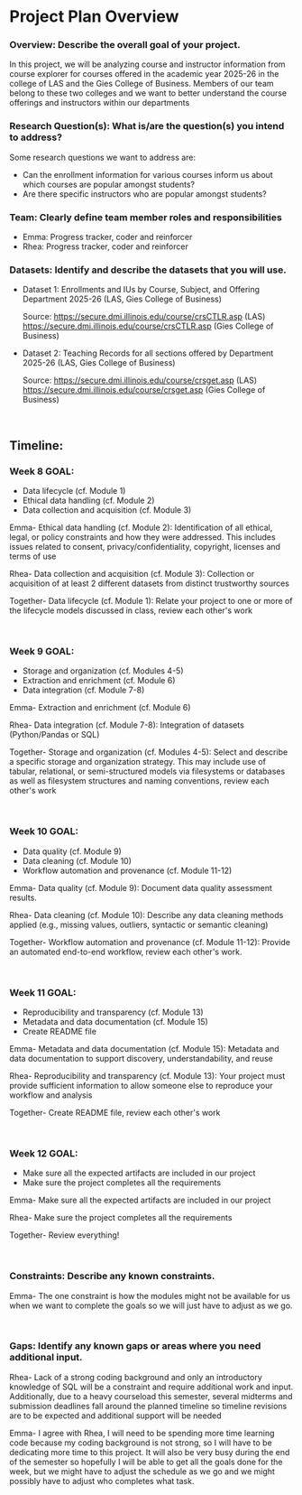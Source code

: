 <h1> Project Plan Overview </h1>
<h3> Overview: Describe the overall goal of your project. </h3>
<p> In this project, we will be analyzing course and instructor information from course explorer for courses offered in the academic year 2025-26 in the college of LAS and the Gies College of Business. Members of our team belong to these two colleges and we want to better understand the course offerings and instructors within our departments <p>
<h3> Research Question(s): What is/are the question(s) you intend to address? </h3>
<p> Some research questions we want to address are: <p>
<ul> 
  <li> Can the enrollment information for various courses inform us about which courses are popular amongst students? </li>
  <li> Are there specific instructors who are popular amongst students?</li>



</ul>

<h3> Team: Clearly define team member roles and responsibilities </h3>
<ul>
  <li> Emma: Progress tracker, coder and reinforcer</li>
  <li> Rhea: Progress tracker, coder and reinforcer </li>
</ul>



<h3> Datasets: Identify and describe the datasets that you will use.  </h3>

<ul>
  <li> Dataset 1: Enrollments and IUs by Course, Subject, and Offering Department 2025-26 (LAS, Gies College of Business)

Source:
https://secure.dmi.illinois.edu/course/crsCTLR.asp (LAS)
https://secure.dmi.illinois.edu/course/crsCTLR.asp (Gies College of Business)
 </li>
  <li> Dataset 2: Teaching Records for all sections offered by Department 2025-26 (LAS, Gies College of Business) 

Source: 
https://secure.dmi.illinois.edu/course/crsget.asp (LAS)
https://secure.dmi.illinois.edu/course/crsget.asp (Gies College of Business)</li>
</ul>

<br />

<h2> Timeline:  </h2>

<h3> Week 8 GOAL: </h3>
<ul>
  <li> Data lifecycle (cf. Module 1)</li>
  <li> Ethical data handling (cf. Module 2) </li>
  <li>Data collection and acquisition (cf. Module 3)</li>
</ul>

Emma- Ethical data handling (cf. Module 2): Identification of all ethical, legal, or policy constraints and how they were addressed. This includes issues related to consent, privacy/confidentiality, copyright, licenses and terms of use

Rhea- Data collection and acquisition (cf. Module 3): Collection or acquisition of at least 2 different datasets from distinct trustworthy sources

Together- Data lifecycle (cf. Module 1): Relate your project to one or more of the lifecycle models discussed in class, review each other's work

</p>

<br />

<h3> Week 9 GOAL: </h3>
<ul>
  <li> Storage and organization (cf. Modules 4-5)</li>
  <li> Extraction and enrichment (cf. Module 6) </li>
  <li> Data integration (cf. Module 7-8)</li>
</ul>

Emma- Extraction and enrichment (cf. Module 6) 

Rhea- Data integration (cf. Module 7-8): Integration of datasets (Python/Pandas or SQL)

Together- Storage and organization (cf. Modules 4-5): Select and describe a specific storage and organization strategy. This may include use of tabular, relational, or semi-structured models via filesystems or databases as well as filesystem structures and naming conventions, review each other's work

</p>

<br />

<h3> Week 10 GOAL: </h3>
<ul>
  <li> Data quality (cf. Module 9) </li>
  <li> Data cleaning (cf. Module 10) </li>
  <li> Workflow automation and provenance (cf. Module 11-12) </li>
</ul>

Emma- Data quality (cf. Module 9): Document data quality assessment results. 

Rhea- Data cleaning (cf. Module 10): Describe any data cleaning methods applied (e.g., missing values, outliers, syntactic or semantic cleaning)

Together- Workflow automation and provenance (cf. Module 11-12): Provide an automated end-to-end workflow, review each other's work.

</p>

<br />

<h3> Week 11 GOAL: </h3>
<ul>
  <li> Reproducibility and transparency (cf. Module 13) </li>
  <li> Metadata and data documentation (cf. Module 15) </li>
  <li> Create README file </li>
</ul>

Emma- Metadata and data documentation (cf. Module 15): Metadata and data documentation to support discovery, understandability, and reuse

Rhea- Reproducibility and transparency (cf. Module 13):  Your project must provide sufficient information to allow someone else to reproduce your workflow and analysis

Together- Create README file, review each other's work

</p>

<br />

<h3> Week 12 GOAL: </h3>
<ul>
  <li> Make sure all the expected artifacts are included in our project </li>
  <li> Make sure the project completes all the requirements </li>
</ul>

Emma- Make sure all the expected artifacts are included in our project

Rhea- Make sure the project completes all the requirements

Together- Review everything! 

</p>

<br />

<h3> Constraints: Describe any known constraints.</h3>
<p> Emma- The one constraint is how the modules might not be available for us when we want to complete the goals so we will just have to adjust as we go. </p>

<br />

<h3> Gaps: Identify any known gaps or areas where you need additional input.
 </h3>

<p> Rhea- Lack of a strong coding background and only an introductory knowledge of SQL will be a constraint and require additional work and input. Additionally, due to a heavy courseload this semester, several midterms and submission deadlines fall around the planned timeline so timeline revisions are to be expected and additional support will be needed </p>

<p> Emma- I agree with Rhea, I will need to be spending more time learning code because my coding background is not strong, so I will have to be dedicating more time to this project.  It will also be very busy during the end of the semester so hopefully I will be able to get all the goals done for the week, but we might have to adjust the schedule as we go and we might possibly have to adjust who completes what task. </p>
